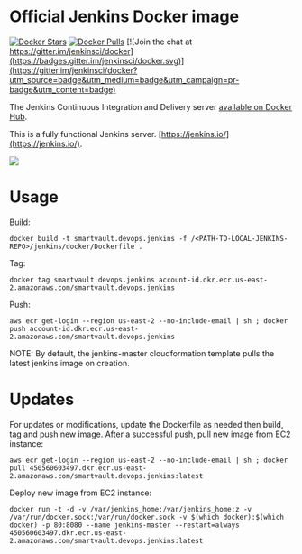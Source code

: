 # Official Jenkins Docker image

[![Docker Stars](https://img.shields.io/docker/stars/jenkins/jenkins.svg)](https://hub.docker.com/r/jenkins/jenkins/)
[![Docker Pulls](https://img.shields.io/docker/pulls/jenkins/jenkins.svg)](https://hub.docker.com/r/jenkins/jenkins/)
[![Join the chat at https://gitter.im/jenkinsci/docker](https://badges.gitter.im/jenkinsci/docker.svg)](https://gitter.im/jenkinsci/docker?utm_source=badge&utm_medium=badge&utm_campaign=pr-badge&utm_content=badge)

The Jenkins Continuous Integration and Delivery server [available on Docker Hub](https://hub.docker.com/r/jenkins/jenkins).

This is a fully functional Jenkins server.
[https://jenkins.io/](https://jenkins.io/).

<img src="https://jenkins.io/sites/default/files/jenkins_logo.png"/>


# Usage

Build:
```
docker build -t smartvault.devops.jenkins -f /<PATH-TO-LOCAL-JENKINS-REPO>/jenkins/docker/Dockerfile .   

```
Tag: 
```
docker tag smartvault.devops.jenkins account-id.dkr.ecr.us-east-2.amazonaws.com/smartvault.devops.jenkins
```
Push: 
```
aws ecr get-login --region us-east-2 --no-include-email | sh ; docker push account-id.dkr.ecr.us-east-2.amazonaws.com/smartvault.devops.jenkins
```

NOTE: By default, the jenkins-master cloudformation template pulls the latest jenkins image on creation. 


# Updates
For updates or modifications, update the Dockerfile as needed then build, tag and push new image. 
After a successful push, pull new image from EC2 instance:
```
aws ecr get-login --region us-east-2 --no-include-email | sh ; docker pull 450560603497.dkr.ecr.us-east-2.amazonaws.com/smartvault.devops.jenkins:latest
```

Deploy new image from EC2 instance:
```
docker run -t -d -v /var/jenkins_home:/var/jenkins_home:z -v /var/run/docker.sock:/var/run/docker.sock -v $(which docker):$(which docker) -p 80:8080 --name jenkins-master --restart=always 450560603497.dkr.ecr.us-east-2.amazonaws.com/smartvault.devops.jenkins:latest
```